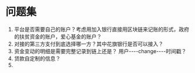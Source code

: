 # 问题集

1. 平台是否需要自己的账户？考虑用加入银行直接用区块链来记账的形式，政府的扶贫资金的账户，爱心基金的账户？
2. 对接的第三方支付到底选择哪一方？其中花旗银行是否可以接入？
3. 资金变动的明细是需要完整记录到链上还是？  用户----change----时间戳？
4. 贷款自定制的信息？
5. 